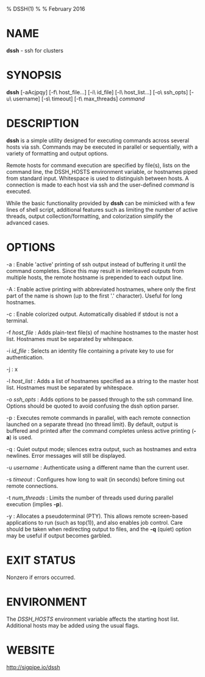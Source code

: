 % DSSH(1)
% 
% February 2016


NAME
====

**dssh** - ssh for clusters

SYNOPSIS
========

**dssh**  [-aAcjpqy]  [-f\ host_file...]   [-i\ id_file]  [-l\ host_list...]  [-o\ ssh_opts] [-u\ username] [-s\ timeout] [-t\ max_threads] *command*


DESCRIPTION
===========

**dssh** is a simple utility designed for executing commands across several hosts via ssh.  Commands may be executed in parallel or sequentially, with a variety of formatting and output options.

Remote hosts for command execution are specified by file(s), lists on the command line, the DSSH_HOSTS environment variable, or hostnames piped from standard input. Whitespace is used to distinguish between hosts. A connection is made to each host via ssh and the user-defined *command* is executed.

While the basic functionality provided by **dssh** can be mimicked with a few lines of shell script, additional features such as limiting the number of active threads, output collection/formatting, and
colorization simplify the advanced cases.


OPTIONS
=======
-a
: Enable 'active' printing of ssh output instead of buffering it until the command completes. Since this may result in interleaved outputs from multiple hosts, the remote hostname is prepended to each output line.

-A
: Enable active printing with abbreviated hostnames, where only the first part of the name is shown (up to the first '.' character). Useful for long hostnames.

-c
: Enable colorized output. Automatically disabled if stdout is not a terminal.

-f *host_file*
: Adds plain-text file(s) of machine hostnames to the master host list. Hostnames must be separated by whitespace.

-i *id_file*
: Selects an identity file containing a private key to use for authentication.

-j
:  x

-l *host_list*
: Adds a list of hostnames specified as a string to the master host list. Hostnames must be separated by whitespace.

-o *ssh_opts*
: Adds options to be passed through to the ssh command line. Options should be quoted to avoid confusing the dssh option parser.

-p
: Executes remote commands in parallel, with each remote connection launched on a separate thread (no thread limit). By default, output is buffered and printed after the command completes unless active printing (**-a**) is used.

-q
: Quiet output mode; silences extra output, such as hostnames and extra newlines.  Error messages will still be displayed.

-u *username*
: Authenticate using a different name than the current user.

-s *timeout*
: Configures how long to wait (in seconds) before timing out remote connections.

-t *num_threads*
: Limits the number of threads used during parallel execution (implies **-p**).

-y
: Allocates a pseudoterminal (PTY). This allows remote screen-based applications to run (such as top(1)), and also enables job control. Care should be taken when redirecting output to files, and the **-q** (quiet) option may be useful if output becomes garbled.


EXIT STATUS
===========
Nonzero if errors occurred.


ENVIRONMENT
===========
The *DSSH_HOSTS* environment variable affects the starting host list. Additional hosts may be added using the usual flags.

WEBSITE
=======
http://sigpipe.io/dssh
